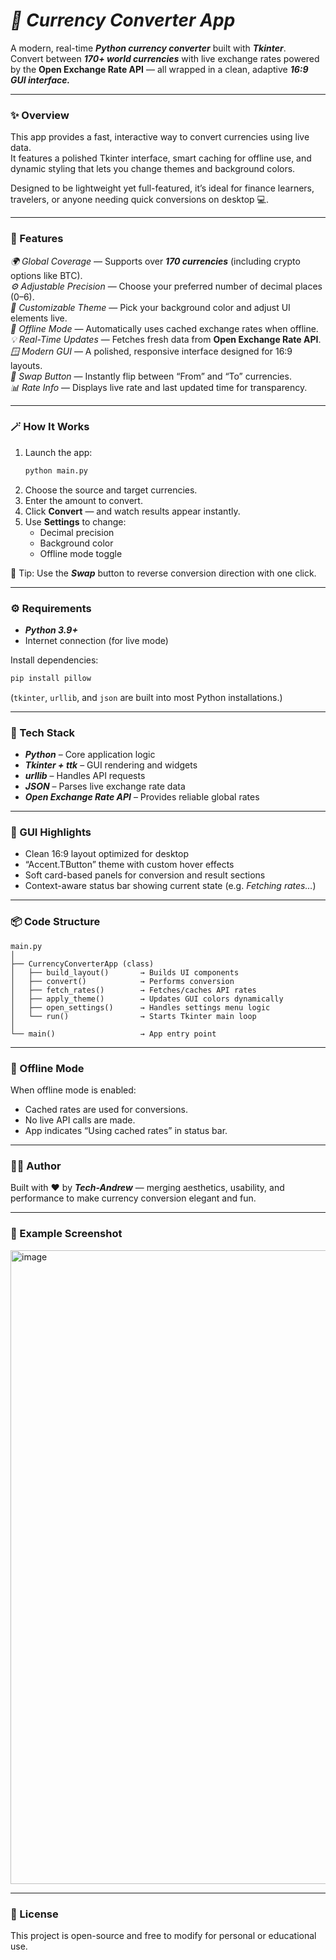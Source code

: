 # ***💱 Currency Converter App***

A modern, real-time ***Python currency converter*** built with ***Tkinter***.  
Convert between ***170+ world currencies*** with live exchange rates powered by the **Open Exchange Rate API** — all wrapped in a clean, adaptive ***16:9 GUI interface.***

---

### **✨ Overview**

This app provides a fast, interactive way to convert currencies using live data.  
It features a polished Tkinter interface, smart caching for offline use, and dynamic styling that lets you change themes and background colors.

Designed to be lightweight yet full-featured, it’s ideal for finance learners, travelers, or anyone needing quick conversions on desktop 💻.

---

### **🧩 Features**

_🌍 Global Coverage_ — Supports over ***170 currencies*** (including crypto options like BTC).  
_⚙️ Adjustable Precision_ — Choose your preferred number of decimal places (0–6).  
_🎨 Customizable Theme_ — Pick your background color and adjust UI elements live.  
_📴 Offline Mode_ — Automatically uses cached exchange rates when offline.  
_💡 Real-Time Updates_ — Fetches fresh data from **Open Exchange Rate API**.  
_🪟 Modern GUI_ — A polished, responsive interface designed for 16:9 layouts.  
_🔁 Swap Button_ — Instantly flip between “From” and “To” currencies.  
_📊 Rate Info_ — Displays live rate and last updated time for transparency.  

---

### **🪄 How It Works**

1. Launch the app:
   ```bash
   python main.py
   ```
2. Choose the source and target currencies.  
3. Enter the amount to convert.  
4. Click **Convert** — and watch results appear instantly.  
5. Use **Settings** to change:
   - Decimal precision
   - Background color
   - Offline mode toggle  

🧠 Tip: Use the ***Swap*** button to reverse conversion direction with one click.

---

### **⚙️ Requirements**

- ***Python 3.9+***
- Internet connection (for live mode)

Install dependencies:
```bash
pip install pillow
```

(`tkinter`, `urllib`, and `json` are built into most Python installations.)

---

### **🧠 Tech Stack**

- ***Python*** – Core application logic  
- ***Tkinter + ttk*** – GUI rendering and widgets  
- ***urllib*** – Handles API requests  
- ***JSON*** – Parses live exchange rate data  
- ***Open Exchange Rate API*** – Provides reliable global rates  

---

### **📐 GUI Highlights**

- Clean 16:9 layout optimized for desktop
- “Accent.TButton” theme with custom hover effects
- Soft card-based panels for conversion and result sections
- Context-aware status bar showing current state (e.g. *Fetching rates…*)

---

### **📦 Code Structure**

```
main.py
│
├── CurrencyConverterApp (class)
│   ├── build_layout()       → Builds UI components
│   ├── convert()            → Performs conversion
│   ├── fetch_rates()        → Fetches/caches API rates
│   ├── apply_theme()        → Updates GUI colors dynamically
│   ├── open_settings()      → Handles settings menu logic
│   └── run()                → Starts Tkinter main loop
│
└── main()                   → App entry point
```

---

### **💾 Offline Mode**

When offline mode is enabled:
- Cached rates are used for conversions.
- No live API calls are made.
- App indicates “Using cached rates” in status bar.

---

### **🧑‍💻 Author**

Built with ❤️ by ***Tech-Andrew*** — merging aesthetics, usability, and performance to make currency conversion elegant and fun.

---

### **📸 Example Screenshot**

<img width="1918" height="1014" alt="image" src="https://github.com/user-attachments/assets/9486b277-8778-4a8a-9665-89d40cc1905c" />

---

### **📜 License**

This project is open-source and free to modify for personal or educational use.
